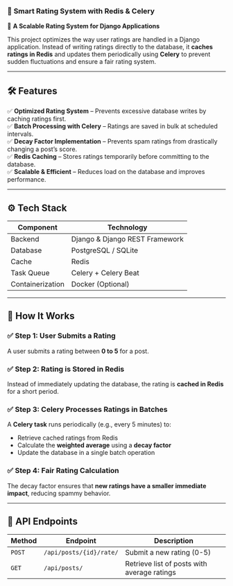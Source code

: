 ### 📌 **Smart Rating System with Redis & Celery**  

🚀 **A Scalable Rating System for Django Applications**  

This project optimizes the way user ratings are handled in a Django application. Instead of writing ratings directly to the database, it **caches ratings in Redis** and updates them periodically using **Celery** to prevent sudden fluctuations and ensure a fair rating system.  

---

## 🛠 **Features**  

✅ **Optimized Rating System** – Prevents excessive database writes by caching ratings first.  
✅ **Batch Processing with Celery** – Ratings are saved in bulk at scheduled intervals.  
✅ **Decay Factor Implementation** – Prevents spam ratings from drastically changing a post’s score.  
✅ **Redis Caching** – Stores ratings temporarily before committing to the database.  
✅ **Scalable & Efficient** – Reduces load on the database and improves performance.  

---

## ⚙️ **Tech Stack**  

| Component    | Technology  |
|-------------|------------|
| Backend | Django & Django REST Framework |
| Database | PostgreSQL / SQLite |
| Cache    | Redis |
| Task Queue | Celery + Celery Beat |
| Containerization | Docker (Optional) |

---

## 🚀 **How It Works**  

### ✅ **Step 1: User Submits a Rating**  
A user submits a rating between **0 to 5** for a post.  

### ✅ **Step 2: Rating is Stored in Redis**  
Instead of immediately updating the database, the rating is **cached in Redis** for a short period.  

### ✅ **Step 3: Celery Processes Ratings in Batches**  
A **Celery task** runs periodically (e.g., every 5 minutes) to:  
- Retrieve cached ratings from Redis  
- Calculate the **weighted average** using a **decay factor**  
- Update the database in a single batch operation  

### ✅ **Step 4: Fair Rating Calculation**  
The decay factor ensures that **new ratings have a smaller immediate impact**, reducing spammy behavior.  

---
## 🎯 **API Endpoints**  

| Method | Endpoint | Description |
|--------|----------|------------|
| `POST` | `/api/posts/{id}/rate/` | Submit a new rating (0-5) |
| `GET`  | `/api/posts/` | Retrieve list of posts with average ratings |

